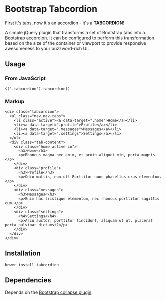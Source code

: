 # Bootstrap Tabcordion

First it's tabs, now it's an accordion - it's a **TABCORDION**!

A simple jQuery plugin that transforms a set of Bootstrap tabs into a Bootstrap accordion. It can be configured to perform this transformation based on the size of the container or viewport to provide responsive awesomeness to your buzzword-rich UI.

## Usage

### From JavaScript

    $('.tabcordion').tabcordion()

### Markup

	<div class="tabcordion">
	  <ul class="nav nav-tabs">
	    <li class="active"><a data-target=".home">Home</a></li>
	    <li><a data-target=".profile">Profile</a></li>
	    <li><a data-target=".messages">Messages</a></li>
	    <li><a data-target=".settings">Settings</a></li>
	  </ul>
	  <div class="tab-content">
	    <div class="home active in">
	      <h3>Home</h3>
	      <p>Rhoncus magna nec enim, et proin aliquet mid, porta magnis.</p>
	    </div>
	    <div class="profile">
	      <h3>Profile</h3>
	      <p>Odio mattis, non ut! Porttitor nunc phasellus cras elementum.</p>
	    </div>
	    <div class="messages">
	      <h3>Messages</h3>
	      <p>Enim hac tristique elementum, nec rhoncus porttitor sagittis cum.</p>
	    </div>
	    <div class="settings">
	      <h4>Settings</h4>
	      <p>Arcu auctor, porttitor tincidunt, aliquam ut ut, placerat porta pulvinar dictumst?</p>
	    </div>
	  </div>
	</div>

## Installation

	bower install tabcordion

## Dependencies

Depends on the [Bootstrap collapse plugin](http://getbootstrap.com/javascript/#collapse).
